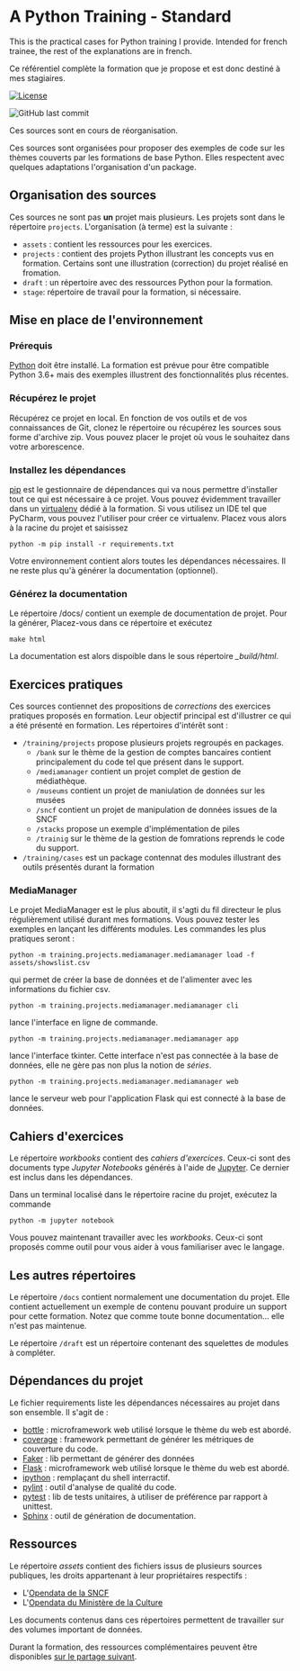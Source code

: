 # A Python Training - Standard

This is the practical cases for Python training I provide. Intended for french
trainee, the rest of the explanations are in french.

Ce référentiel complète la formation que je propose et est donc destiné à
mes stagiaires. 

[![License](https://img.shields.io/github/license/darko-itpro/training-python.svg?style=plastic)](https://github.com/darko-itpro/training-python/blob/master/LICENSE)

![GitHub last commit](https://img.shields.io/github/last-commit/darko-itpro/formation-Python_standard)

Ces sources sont en cours de réorganisation.

Ces sources sont organisées pour proposer des exemples de code sur les thèmes
couverts par les formations de base Python. Elles respectent avec quelques
adaptations l'organisation d'un package.

## Organisation des sources
Ces sources ne sont pas **un** projet mais plusieurs. Les projets sont dans le
répertoire `projects`.  L'organisation (à terme) est la suivante :
 * `assets` : contient les ressources pour les exercices.
 * `projects` : contient des projets Python illustrant les concepts vus en formation. Certains
sont une illustration (correction) du projet réalisé en fromation.
 * `draft` : un répertoire avec des ressources Python pour la formation.
 * `stage`: répertoire de travail pour la formation, si nécessaire.

## Mise en place de l'environnement

### Prérequis
[Python](https://www.python.org) doit être installé. La formation est prévue pour être compatible
Python 3.6+ mais des exemples illustrent des fonctionnalités plus récentes.

### Récupérez le projet
Récupérez ce projet en local. En fonction de vos outils et de vos connaissances de Git,
clonez le répertoire ou récupérez les sources sous forme d'archive zip. Vous pouvez placer
le projet où vous le souhaitez dans votre arborescence.

### Installez les dépendances
[pip](https://pypi.python.org/pypi/pip) est le gestionnaire de dépendances qui
va nous permettre d'installer tout ce qui est nécessaire à ce projet. Vous
pouvez évidemment travailler dans un [virtualenv](https://virtualenv.pypa.io/en/stable/)
dédié à la formation. Si vous utilisez un IDE tel que PyCharm, vous pouvez
l'utiliser pour créer ce virtualenv. Placez vous alors à la racine du projet et
saisissez

```
python -m pip install -r requirements.txt
```

Votre environnement contient alors toutes les dépendances nécessaires. Il ne
reste plus qu'à générer la documentation (optionnel).

### Générez la documentation
Le répertoire /docs/ contient un exemple de documentation de projet. Pour la générer,
Placez-vous dans ce répertoire et exécutez
 
```
make html
```

La documentation est alors dispoible dans le sous répertoire *_build/html*.

## Exercices pratiques

Ces sources contiennet des propositions de *corrections* des exercices pratiques
proposés en formation. Leur objectif principal est d'illustrer ce qui a été
présenté en formation. Les répertoires d'intérêt sont :
* `/training/projects` propose plusieurs projets regroupés en packages.
    * `/bank` sur le thème de la gestion de comptes bancaires contient
      principalement du code tel que présent dans le support. 
    * `/mediamanager` contient un projet complet de gestion de médiathèque.
    * `/museums` contient un projet de maniulation de données sur les musées
    * `/sncf` contient un projet de manipulation de données issues de la SNCF
    * `/stacks` propose un exemple d'implémentation de piles
    * `/trainig` sur le thème de la gestion de fomrations reprends le code du
      support.
* `/training/cases` est un package contennat des modules illustrant des outils
    présentés durant la formation
    
### MediaManager
Le projet MediaManager est le plus aboutit, il s'agti du fil directeur le plus
régulièrement utilisé durant mes formations. Vous pouvez tester les exemples en
lançant les différents modules. Les commandes les plus pratiques seront :

```
python -m training.projects.mediamanager.mediamanager load -f assets/showslist.csv
``` 

qui permet de créer la base de données et de l'alimenter avec les informations du
fichier csv.

```
python -m training.projects.mediamanager.mediamanager cli
```

lance l'interface en ligne de commande.

```
python -m training.projects.mediamanager.mediamanager app
```

lance l'interface tkinter. Cette interface n'est pas connectée à la base de données,
elle ne gère pas non plus la notion de *séries*.

```
python -m training.projects.mediamanager.mediamanager web
```

lance le serveur web pour l'application Flask qui est connecté à la base de données.

## Cahiers d'exercices

Le répertoire *workbooks* contient des *cahiers d'exercices*. Ceux-ci sont
des documents type *Jupyter Notebooks* générés à l'aide de
[Jupyter](http://jupyter.org/). Ce dernier est inclus dans les dépendances.
 
Dans un terminal localisé dans le répertoire racine du projet,  exécutez la
commande

```
python -m jupyter notebook
```

Vous pouvez maintenant travailler avec les *workbooks*. Ceux-ci sont proposés
comme outil pour vous aider à vous familiariser avec le langage.

## Les autres répertoires
Le répertoire `/docs` contient normalement une documentation du projet. Elle
contient actuellement un exemple de contenu pouvant produire un support pour
cette formation. Notez que comme toute bonne documentation… elle n'est pas
maintenue.
 
Le répertoire `/draft` est un répertoire contenant des squelettes de modules à
compléter.

## Dépendances du projet
Le fichier requirements liste les dépendances nécessaires au projet dans son
ensemble. Il s'agit de :
 * [bottle](https://bottlepy.org/) : microframework web utilisé lorsque le thème
 du web est abordé.
 * [coverage](http://flask.pocoo.org/) : framework permettant de générer les
 métriques de couverture du code.
 * [Faker](https://faker.readthedocs.io/) : lib permettant de générer des
 données
 * [Flask](http://flask.pocoo.org/) : microframework web utilisé lorsque le
 thème du web est abordé.
 * [ipython](https://ipython.org/) : remplaçant du shell interractif.
 * [pylint](https://www.pylint.org/) : outil d'analyse de qualité du code.
 * [pytest](https://docs.pytest.org/) : lib de tests unitaires, à utiliser de
 préférence par rapport à unittest.
 * [Sphinx](http://www.sphinx-doc.org/) : outil de génération de documentation.

## Ressources

Le répertoire *assets* contient des fichiers issus de plusieurs sources
publiques, les droits appartenant à leur propriétaires respectifs :
 * L'[Opendata de la SNCF](https://data.sncf.com/)
 * L'[Opendata du Ministère de la Culture](https://data.culture.gouv.fr/pages/home/)

Les documents contenus dans ces répertoires permettent de travailler sur des
volumes important de données.

Durant la formation, des ressources complémentaires peuvent être disponibles
[sur le partage suivant](https://goo.gl/lRyzMZ).
